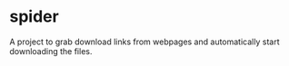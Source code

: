 spider
======

A project to grab download links from webpages and automatically start downloading the files.